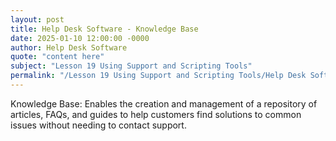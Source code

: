 ```yaml
---
layout: post
title: Help Desk Software - Knowledge Base
date: 2025-01-10 12:00:00 -0000
author: Help Desk Software
quote: "content here"
subject: "Lesson 19 Using Support and Scripting Tools"
permalink: "/Lesson 19 Using Support and Scripting Tools/Help Desk Software/Help Desk Software - Knowledge Base"
---
```


Knowledge Base: Enables the creation and management of a repository of articles, FAQs, and guides to help customers find solutions to common issues without needing to contact support.
